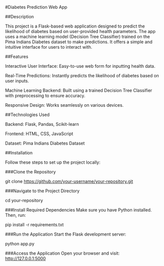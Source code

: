 #Diabetes Prediction Web App

##Description

This project is a Flask-based web application designed to predict the likelihood of diabetes based on user-provided health parameters. The app uses a machine learning model (Decision Tree Classifier) trained on the Pima Indians Diabetes dataset to make predictions. It offers a simple and intuitive interface for users to interact with.

##Features

Interactive User Interface: Easy-to-use web form for inputting health data.

Real-Time Predictions: Instantly predicts the likelihood of diabetes based on user inputs.

Machine Learning Backend: Built using a trained Decision Tree Classifier with preprocessing to ensure accuracy.

Responsive Design: Works seamlessly on various devices.

##Technologies Used

Backend: Flask, Pandas, Scikit-learn

Frontend: HTML, CSS, JavaScript

Dataset: Pima Indians Diabetes Dataset

##Installation

Follow these steps to set up the project locally:

###Clone the Repository

git clone https://github.com/your-username/your-repository.git

###Navigate to the Project Directory

cd your-repository

###Install Required Dependencies
Make sure you have Python installed. Then, run:

pip install -r requirements.txt

###Run the Application
Start the Flask development server:

python app.py

###Access the Application
Open your browser and visit:
http://127.0.0.1:5000
